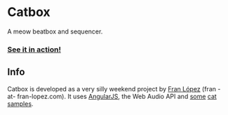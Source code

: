 Catbox
======

A meow beatbox and sequencer.

### [See it in action!](http://franlopez.github.io/catbox/)

Info
----
Catbox is developed as a very silly weekend project by [Fran López](http://www.fran-lopez.com/) (fran -at- fran-lopez.com). It uses [AngularJS](https://angularjs.org/), the Web Audio API and [some](https://www.freesound.org/people/lolamadeus/sounds/196251/) [cat](https://www.freesound.org/people/Dolfeus/sounds/57536/) [samples](http://freesound.org/people/Oneirophile/sounds/120160/).